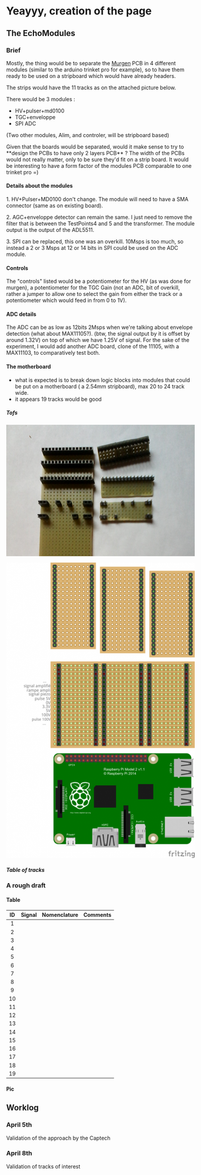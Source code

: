 Yeayyy, creation of the page
============================

The EchoModules
---------------

### Brief

Mostly, the thing would be to separate the
[Murgen](http://github.com/murgen-dev-kit/) PCB in 4 different
modules (similar to the arduino trinket pro for example), so to have
them ready to be used on a stripboard which would have already headers.

The strips would have the 11 tracks as on the attached picture below.

There would be 3 modules :

-   HV+pulser+md0100
-   TGC+enveloppe
-   SPI ADC

(Two other modules, Alim, and controler, will be stripboard based)

Given that the boards would be separated, would it make sense to try
to \*\*design the PCBs to have only 2 layers PCB\*\* ? The width of the
PCBs would not really matter, only to be sure they'd fit on a strip
board. It would be interesting to have a form factor of the modules PCB
comparable to one trinket pro =)

#### Details about the modules

1\. HV+Pulser+MD0100 don't change. The module will need to have a SMA
connector (same as on existing board).

2\. AGC+enveloppe detector can remain the same. I just need to remove the
filter that is between the TestPoints4 and 5 and the transformer. The
module output is the output of the ADL5511.

3\. SPI can be replaced, this one was an overkill. 10Msps is too much, so
instead a 2 or 3 Msps at 12 or 14 bits in SPI could be used on the ADC
module.

#### Controls

The "controls" listed would be a potentiometer for the HV (as was done
for murgen), a potentiometer for the TGC Gain (not an ADC, bit of
overkill, rather a jumper to allow one to select the gain from either
the track or a potentiometer which would feed in from 0 to 1V).

#### ADC details

The ADC can be as low as 12bits 2Msps when we're talking about envelope
detection (what about MAX11105?). (btw, the signal output by it is
offset by around 1.32V) on top of which we have 1.25V of signal. For the
sake of the experiment, I would add another ADC board, clone of the
11105, with a MAX11103, to comparatively test both.

#### The motherboard

- what is expected is to break down logic blocks into modules that could be put on a motherboard ( a 2.54mm stripboard), max 20 to 24 track wide.
- it appears 19 tracks would be good

##### Tofs

![Cartes](/images/600px-Cartes.png)


![Motherboard](/images/600px-Motherboard.png)



##### Table of tracks

### A rough draft

#### Table

| ID | Signal | Nomenclature | Comments |
|:--:|--------|--------------|----------|
| 1  |        |              |          |
| 2  |        |              |          |
| 3  |        |              |          |
| 4  |        |              |          |
| 5  |        |              |          |
| 6  |        |              |          |
| 7  |        |              |          |
| 8  |        |              |          |
| 9  |        |              |          |
| 10 |        |              |          |
| 11 |        |              |          |
| 12 |        |              |          |
| 13 |        |              |          |
| 14 |        |              |          |
| 15 |        |              |          |
| 16 |        |              |          |
| 17 |        |              |          |
| 18 |        |              |          |
| 19 |        |              |          |

#### Pic



Worklog
-------

### April 5th

Validation of the approach by the Captech

### April 8th

Validation of tracks of interest
